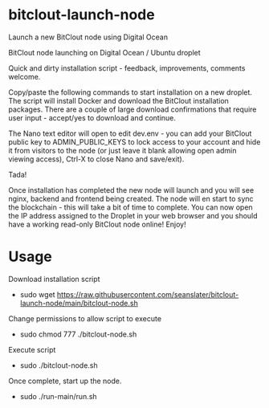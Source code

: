 # bitclout-launch-node
Launch a new BitClout node using Digital Ocean

BitClout node launching on Digital Ocean / Ubuntu droplet

Quick and dirty installation script - feedback, improvements, comments welcome.

Copy/paste the following commands to start installation on a new droplet. The script will install Docker and download the BitClout installation packages. There are a couple of large download confirmations that require user input - accept/yes to download and continue.

The Nano text editor will open to edit dev.env - you can add your BitClout public key to ADMIN_PUBLIC_KEYS to lock access to your account and hide it from visitors to the node (or just leave it blank allowing open admin viewing access), Ctrl-X to close Nano and save/exit).

Tada!

Once installation has completed the new node will launch and you will see nginx, backend and frontend being created. The node will en start to sync the blockchain - this will take a bit of time to complete. You can now open the IP address assigned to the Droplet in your web browser and you should have a working read-only BitClout node online! Enjoy!

# Usage

Download installation script

* sudo wget https://raw.githubusercontent.com/seanslater/bitclout-launch-node/main/bitclout-node.sh

Change permissions to allow script to execute

* sudo chmod 777 ./bitclout-node.sh

Execute script

* sudo ./bitclout-node.sh

Once complete, start up the node.

* sudo ./run-main/run.sh

